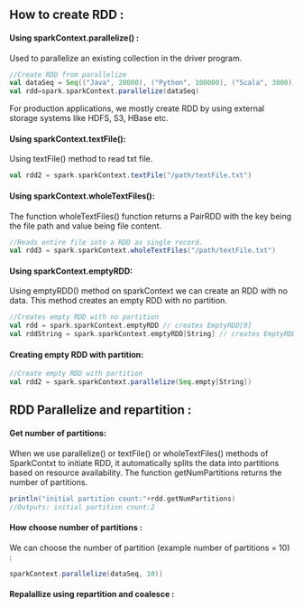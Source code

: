 How to create RDD : 
---------
#### Using sparkContext.parallelize() : 
Used to parallelize an existing collection in the driver program.
```scala
//Create RDD from parallelize    
val dataSeq = Seq(("Java", 20000), ("Python", 100000), ("Scala", 3000))   
val rdd=spark.sparkContext.parallelize(dataSeq)
```
For production applications, we mostly create RDD by using external storage systems like HDFS, S3, HBase etc.

#### Using sparkContext.textFile():
Using textFile() method to read txt file.
```scala
val rdd2 = spark.sparkContext.textFile("/path/textFile.txt")
```

#### Using sparkContext.wholeTextFiles():
The function wholeTextFiles() function returns a PairRDD with the key being the file path and value being file content.
```scala 
//Reads entire file into a RDD as single record.
val rdd3 = spark.sparkContext.wholeTextFiles("/path/textFile.txt")
```
#### Using sparkContext.emptyRDD:
Using emptyRDD() method on sparkContext we can create an RDD with no data. This method creates an empty RDD with no partition.
```scala 
//Creates empty RDD with no partition    
val rdd = spark.sparkContext.emptyRDD // creates EmptyRDD[0]
val rddString = spark.sparkContext.emptyRDD[String] // creates EmptyRDD[1]
```

#### Creating empty RDD with partition:
```scala 
//Create empty RDD with partition
val rdd2 = spark.sparkContext.parallelize(Seq.empty[String])
```

RDD Parallelize and repartition :
----------
#### Get number of partitions:
When we use parallelize() or textFile() or wholeTextFiles() methods of SparkContxt to initiate RDD, it automatically splits the data into partitions based on resource availability.
The function getNumPartitions returns the number of partitions.
```scala 
println("initial partition count:"+rdd.getNumPartitions)
//Outputs: initial partition count:2
```
#### How choose number of partitions : 
We can choose the number of partition (example number of partitions = 10) : 
```scala
sparkContext.parallelize(dataSeq, 10))
```
#### Repalallize using repartition and coalesce :







